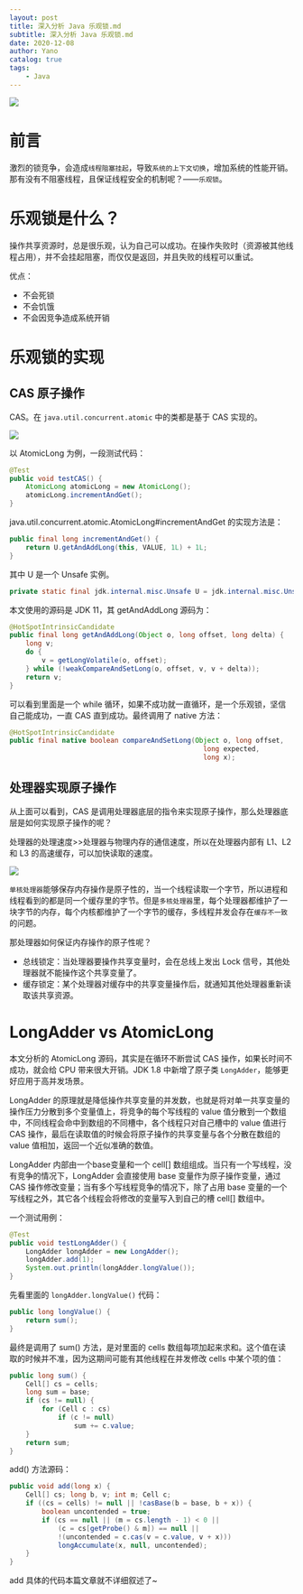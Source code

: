 ```yaml
---
layout: post
title: 深入分析 Java 乐观锁.md
subtitle: 深入分析 Java 乐观锁.md
date: 2020-12-08
author: Yano
catalog: true
tags:
    - Java
---
```


![](http://yano.oss-cn-beijing.aliyuncs.com/2020-12-08-095930.jpg)

# 前言

激烈的锁竞争，会造成`线程阻塞挂起`，导致`系统的上下文切换`，增加系统的性能开销。那有没有不阻塞线程，且保证线程安全的机制呢？——`乐观锁`。

# 乐观锁是什么？

操作共享资源时，总是很乐观，认为自己可以成功。在操作失败时（资源被其他线程占用），并不会挂起阻塞，而仅仅是返回，并且失败的线程可以重试。

优点：
- 不会死锁
- 不会饥饿
- 不会因竞争造成系统开销

# 乐观锁的实现

## CAS 原子操作

CAS。在 `java.util.concurrent.atomic` 中的类都是基于 CAS 实现的。

![](http://yano.oss-cn-beijing.aliyuncs.com/2020-12-08-100536.png)

以 AtomicLong 为例，一段测试代码：

```java
@Test
public void testCAS() {
    AtomicLong atomicLong = new AtomicLong();
    atomicLong.incrementAndGet();
}
```

java.util.concurrent.atomic.AtomicLong#incrementAndGet 的实现方法是：

```java
public final long incrementAndGet() {
    return U.getAndAddLong(this, VALUE, 1L) + 1L;
}
```

其中 U 是一个 Unsafe 实例。

```java
private static final jdk.internal.misc.Unsafe U = jdk.internal.misc.Unsafe.getUnsafe();
```

本文使用的源码是 JDK 11，其 getAndAddLong 源码为：

```java
@HotSpotIntrinsicCandidate
public final long getAndAddLong(Object o, long offset, long delta) {
    long v;
    do {
        v = getLongVolatile(o, offset);
    } while (!weakCompareAndSetLong(o, offset, v, v + delta));
    return v;
}
```

可以看到里面是一个 while 循环，如果不成功就一直循环，是一个乐观锁，坚信自己能成功，一直 CAS 直到成功。最终调用了 native 方法：

```java
@HotSpotIntrinsicCandidate
public final native boolean compareAndSetLong(Object o, long offset,
                                                long expected,
                                                long x);
```

## 处理器实现原子操作

从上面可以看到，CAS 是调用处理器底层的指令来实现原子操作，那么处理器底层是如何实现原子操作的呢？

处理器的处理速度>>处理器与物理内存的通信速度，所以在处理器内部有 L1、L2 和 L3 的高速缓存，可以加快读取的速度。

![](http://yano.oss-cn-beijing.aliyuncs.com/2020-12-09-054558.jpg)

`单核处理器`能够保存内存操作是原子性的，当一个线程读取一个字节，所以进程和线程看到的都是同一个缓存里的字节。但是`多核处理器`里，每个处理器都维护了一块字节的内存，每个内核都维护了一个字节的缓存，多线程并发会存在`缓存不一致`的问题。

那处理器如何保证内存操作的原子性呢？
- 总线锁定：当处理器要操作共享变量时，会在总线上发出 Lock 信号，其他处理器就不能操作这个共享变量了。
- 缓存锁定：某个处理器对缓存中的共享变量操作后，就通知其他处理器重新读取该共享资源。

# LongAdder vs AtomicLong

本文分析的 AtomicLong 源码，其实是在循环不断尝试 CAS 操作，如果长时间不成功，就会给 CPU 带来很大开销。JDK 1.8 中新增了原子类 `LongAdder`，能够更好应用于高并发场景。

LongAdder 的原理就是降低操作共享变量的并发数，也就是将对单一共享变量的操作压力分散到多个变量值上，将竞争的每个写线程的 value 值分散到一个数组中，不同线程会命中到数组的不同槽中，各个线程只对自己槽中的 value 值进行 CAS 操作，最后在读取值的时候会将原子操作的共享变量与各个分散在数组的 value 值相加，返回一个近似准确的数值。

LongAdder 内部由一个base变量和一个 cell[] 数组组成。当只有一个写线程，没有竞争的情况下，LongAdder 会直接使用 base 变量作为原子操作变量，通过 CAS 操作修改变量；当有多个写线程竞争的情况下，除了占用 base 变量的一个写线程之外，其它各个线程会将修改的变量写入到自己的槽 cell[] 数组中。

一个测试用例：

```java
@Test
public void testLongAdder() {
    LongAdder longAdder = new LongAdder();
    longAdder.add(1);
    System.out.println(longAdder.longValue());
}
```

先看里面的 `longAdder.longValue()` 代码：

```java
public long longValue() {
    return sum();
}
```

最终是调用了 sum() 方法，是对里面的 cells 数组每项加起来求和。这个值在读取的时候并不准，因为这期间可能有其他线程在并发修改 cells 中某个项的值：

```java
public long sum() {
    Cell[] cs = cells;
    long sum = base;
    if (cs != null) {
        for (Cell c : cs)
            if (c != null)
                sum += c.value;
    }
    return sum;
}
```

add() 方法源码：

```java
public void add(long x) {
    Cell[] cs; long b, v; int m; Cell c;
    if ((cs = cells) != null || !casBase(b = base, b + x)) {
        boolean uncontended = true;
        if (cs == null || (m = cs.length - 1) < 0 ||
            (c = cs[getProbe() & m]) == null ||
            !(uncontended = c.cas(v = c.value, v + x)))
            longAccumulate(x, null, uncontended);
    }
}
```

add 具体的代码本篇文章就不详细叙述了~
